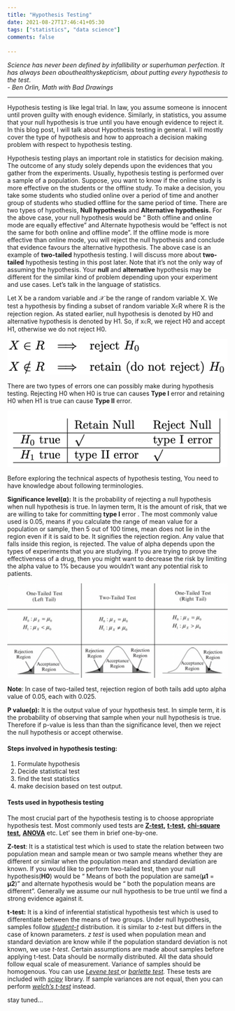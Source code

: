 ```yaml
---
title: "Hypothesis Testing"
date: 2021-08-27T17:46:41+05:30
tags: ["statistics", "data science"]
comments: false

---
```


_Science has never been defined by infallibility or superhuman perfection. It has always been abouthealthyskepticism, about putting every hypothesis to the test_. \
 _- Ben Orlin, Math with Bad Drawings_

---

Hypothesis testing is like legal trial. In law, you assume someone is innocent until proven guilty with enough evidence. Similarly, in statistics, you assume that your null hypothesis is true until you have enough evidence to reject it. In this blog post, I will talk about Hypothesis testing in general. I will mostly cover the type of hypothesis and how to approach a decision making problem with respect to hypothesis testing.

Hypothesis testing plays an important role in statistics for decision making. The outcome of any study solely depends upon the evidences that you gather from the experiments. Usually, hypothesis testing is performed over a sample of a population. Suppose, you want to know if the online study is more effective on the students or the offline study. To make a decision, you take some students who studied online over a period of time and another group of students who studied offline for the same period of time. There are two types of hypothesis, **Null hypothesis** and **Alternative hypothesis.** For the above case, your null hypothesis would be “ Both offline and online mode are equally effective” and Alternate hypothesis would be “effect is not the same for both online and offline mode”. If the offline mode is more effective than online mode, you will reject the null hypothesis and conclude that evidence favours the alternative hypothesis. The above case is an example of **two-tailed** hypothesis testing. I will discuss more about **two-tailed** hypothesis testing in this post later. Note that it’s not the only way of assuming the hypothesis. Your **null** and **alternative** hypothesis may be different for the similar kind of problem depending upon your experiment and use cases. Let’s talk in the language of statistics.

Let X be a random variable and 𝒳 be the range of random variable X. We test a hypothesis by finding a subset of random variable X∈R where R is the rejection region. As stated earlier, null hypothesis is denoted by H0 and alternative hypothesis is denoted by H1. So, if x∈R, we reject H0 and accept H1, otherwise we do not reject H0.

![](ht1.png)

There are two types of errors one can possibly make during hypothesis testing. Rejecting H0 when H0 is true can causes **Type I** error and retaining H0 when H1 is true can cause **Type II** error.

![](ht2.png)



Before exploring the technical aspects of hypothesis testing, You need to have knowledge about following terminologies.

**Significance level(𝝰):** It is the probability of rejecting a null hypothesis when null hypothesis is true. In laymen term, It is the amount of risk, that we are willing to take for committing **type I** error . The most commonly value used is 0.05, means if you calculate the range of mean value for a population or sample, then 5 out of 100 times, mean does not lie in the region even if it is said to be. It signifies the rejection region. Any value that falls inside this region, is rejected. The value of alpha depends upon the types of experiments that you are studying. If you are trying to prove the effectiveness of a drug, then you might want to decrease the risk by limiting the alpha value to 1% because you wouldn’t want any potential risk to patients.

![](ht3.png)

**Note**: In case of two-tailed test, rejection region of both tails add upto alpha value of 0.05, each with 0.025.

**P value(p):** It is the output value of your hypothesis test. In simple term, it is the probability of observing that sample when your null hypothesis is true. Therefore if p-value is less than than the significance level, then we reject the null hypothesis or accept otherwise.

#### Steps involved in hypothesis testing:

1. Formulate hypothesis
2. Decide statistical test
3. find the test statistics
4. make decision based on test output.

#### **Tests used in hypothesis testing**

The most crucial part of the hypothesis testing is to choose appropriate hypothesis test. Most commonly used tests are [**Z-test**](https://en.wikipedia.org/wiki/Z-test)**,** [**t-test,**](https://en.wikipedia.org/wiki/Student's_t-test) [**chi-square test**](https://en.wikipedia.org/wiki/Chi-squared_test)**,** [**ANOVA**](https://en.wikipedia.org/wiki/Analysis_of_variance) etc. Let’ see them in brief one-by-one.

**Z-test**: It is a statistical test which is used to state the relation between two population mean and sample mean or two sample means whether they are different or similar when the population mean and standard deviation are known. If you would like to perform two-tailed test, then your null hypothesis(**H0**) would be “ Means of both the population are same(**μ1** = **μ2**)” and alternate hypothesis would be “ both the population means are different”. Generally we assume our null hypothesis to be true until we find a strong evidence against it.

**t-test:**  It is a kind of inferential statistical hypothesis test which is used to differentiate between the means of two groups. Under null hypothesis, samples follow [*student-t*](https://en.wikipedia.org/wiki/Student's_t-test) distribution. it is similar to z-test but differs in the case of known parameters. *z test* is used when population mean and standard deviation are know while if the population standard deviation is not known, we use *t-test*. Certain assumptions are made about samples before applying t-test. Data should be normally distributed. All the data should follow equal scale of measurement. Variance of samples should be homogenous. You can use [*Levene test* ](https://www.google.com/url?sa=t&rct=j&q=&esrc=s&source=web&cd=&cad=rja&uact=8&ved=2ahUKEwiGy-Hqwc7yAhXTzTgGHUWrDrYQFnoECAIQAQ&url=https%3A%2F%2Fdocs.scipy.org%2Fdoc%2Fscipy-0.14.0%2Freference%2Fgenerated%2Fscipy.stats.levene.html&usg=AOvVaw3FNtE4d2_pzpre7zQPOKTL)or [*barlette test*](https://www.google.com/url?sa=t&rct=j&q=&esrc=s&source=web&cd=&cad=rja&uact=8&ved=2ahUKEwjzxueDws7yAhULzTgGHT4yDQYQFnoECAoQAw&url=https%3A%2F%2Fdocs.scipy.org%2Fdoc%2Fscipy%2Freference%2Fgenerated%2Fscipy.stats.bartlett.html&usg=AOvVaw3odjCXDsPo0j7B2BmoUrK6)*.* These tests are included with [*scipy*](https://docs.scipy.org/doc/scipy/getting_started.html) library. If sample variances are not equal, then you can perform [*welch’s t-test*](https://www.google.com/url?sa=t&rct=j&q=&esrc=s&source=web&cd=&cad=rja&uact=8&ved=2ahUKEwjNgYvcws7yAhXFzjgGHcHkBvkQFnoECBUQAQ&url=https%3A%2F%2Fen.wikipedia.org%2Fwiki%2FWelch%27s_t-test&usg=AOvVaw0F460YiD8scYjBmE4l312B)  instead.

stay tuned...